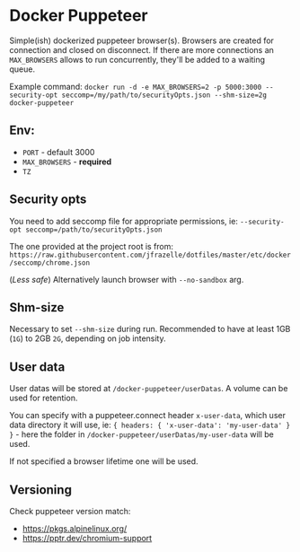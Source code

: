 # Docker Puppeteer

Simple(ish) dockerized puppeteer browser(s). Browsers are created for connection and closed on disconnect. If there are more connections an `MAX_BROWSERS` allows to run concurrently, they'll be added to a waiting queue.

Example command:
`docker run -d -e MAX_BROWSERS=2 -p 5000:3000 --security-opt seccomp=/my/path/to/securityOpts.json --shm-size=2g docker-puppeteer`

## Env:

- `PORT` - default 3000
- `MAX_BROWSERS` - **required**
- `TZ`

## Security opts

You need to add seccomp file for appropriate permissions, ie:
`--security-opt seccomp=/path/to/securityOpts.json`

The one provided at the project root is from:
`https://raw.githubusercontent.com/jfrazelle/dotfiles/master/etc/docker/seccomp/chrome.json`

(_Less safe_) Alternatively launch browser with `--no-sandbox` arg.

## Shm-size

Necessary to set `--shm-size` during run. Recommended to have at least 1GB (`1G`) to 2GB `2G`, depending on job intensity.

## User data

User datas will be stored at `/docker-puppeteer/userDatas`. A volume can be used for retention.

You can specify with a puppeteer.connect header `x-user-data`, which user data directory it will use, ie: `{ headers: { 'x-user-data': 'my-user-data' } }` - here the folder in `/docker-puppeteer/userDatas/my-user-data` will be used.

If not specified a browser lifetime one will be used.

## Versioning

Check puppeteer version match:

- https://pkgs.alpinelinux.org/
- https://pptr.dev/chromium-support
